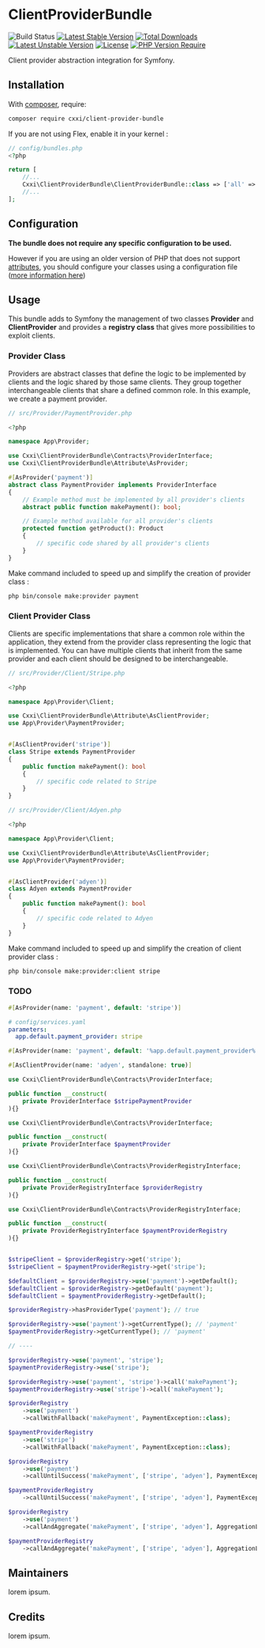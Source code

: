 ClientProviderBundle
===============

![Build Status](https://github.com/cxxi/ClientProviderBundle/actions/workflows/ci.yaml/badge.svg)
[![Latest Stable Version](http://poser.pugx.org/cxxi/ClientProviderBundle/v)](https://packagist.org/packages/cxxi/ClientProviderBundle) [![Total Downloads](http://poser.pugx.org/cxxi/ClientProviderBundle/downloads)](https://packagist.org/packages/cxxi/ClientProviderBundle) [![Latest Unstable Version](http://poser.pugx.org/cxxi/ClientProviderBundle/v/unstable)](https://packagist.org/packages/cxxi/ClientProviderBundle) [![License](http://poser.pugx.org/cxxi/ClientProviderBundle/license)](https://packagist.org/packages/cxxi/ClientProviderBundle) [![PHP Version Require](http://poser.pugx.org/cxxi/ClientProviderBundle/require/php)](https://packagist.org/packages/cxxi/ClientProviderBundle)

Client provider abstraction integration for Symfony.

Installation
------------

With [composer](https://getcomposer.org), require:

```bash
composer require cxxi/client-provider-bundle
```

If you are not using Flex, enable it in your kernel :

```php
// config/bundles.php
<?php

return [
    //...
    Cxxi\ClientProviderBundle\ClientProviderBundle::class => ['all' => true],
    //...
];
```
Configuration
-------------

**The bundle does not require any specific configuration to be used.**  

However if you are using an older version of PHP that does not support [attributes](https://www.php.net/manual/en/language.attributes.overview.php), 
you should configure your classes using a configuration file ([more information here](https://www.todo.com))

Usage
-----

This bundle adds to Symfony the management of two classes **Provider** and **ClientProvider** and provides a **registry class** that gives more possibilities to exploit clients.

### Provider Class

Providers are abstract classes that define the logic to be implemented by clients and the logic shared by those same clients.
They group together interchangeable clients that share a defined common role. In this example, we create a payment provider.

```php
// src/Provider/PaymentProvider.php

<?php 

namespace App\Provider;

use Cxxi\ClientProviderBundle\Contracts\ProviderInterface;
use Cxxi\ClientProviderBundle\Attribute\AsProvider;

#[AsProvider('payment')]
abstract class PaymentProvider implements ProviderInterface
{
	// Example method must be implemented by all provider's clients
	abstract public function makePayment(): bool;

	// Example method available for all provider's clients
	protected function getProduct(): Product
	{
		// specific code shared by all provider's clients
	}
}
```

Make command included to speed up and simplify the creation of provider class :

```bash
php bin/console make:provider payment
```

### Client Provider Class

Clients are specific implementations that share a common role within the application, they extend from the provider class representing the logic that is implemented. 
You can have multiple clients that inherit from the same provider and each client should be designed to be interchangeable.

```php
// src/Provider/Client/Stripe.php

<?php

namespace App\Provider\Client;

use Cxxi\ClientProviderBundle\Attribute\AsClientProvider;
use App\Provider\PaymentProvider;


#[AsClientProvider('stripe')]
class Stripe extends PaymentProvider
{
	public function makePayment(): bool
	{
		// specific code related to Stripe
	}
}
```

```php
// src/Provider/Client/Adyen.php

<?php

namespace App\Provider\Client;

use Cxxi\ClientProviderBundle\Attribute\AsClientProvider;
use App\Provider\PaymentProvider;


#[AsClientProvider('adyen')]
class Adyen extends PaymentProvider
{
	public function makePayment(): bool
	{
		// specific code related to Adyen
	}
}
```

Make command included to speed up and simplify the creation of client provider class :

```bash
php bin/console make:provider:client stripe
```

### TODO

```php
#[AsProvider(name: 'payment', default: 'stripe')]
```

```yaml
# config/services.yaml
parameters:
  app.default.payment_provider: stripe
```

```php
#[AsProvider(name: 'payment', default: '%app.default.payment_provider%')]
```

```php
#[AsClientProvider(name: 'adyen', standalone: true)]
```

```php
use Cxxi\ClientProviderBundle\Contracts\ProviderInterface;

public function __construct(
    private ProviderInterface $stripePaymentProvider
){}
```

```php
use Cxxi\ClientProviderBundle\Contracts\ProviderInterface;

public function __construct(
	private ProviderInterface $paymentProvider
){}
```

```php
use Cxxi\ClientProviderBundle\Contracts\ProviderRegistryInterface;

public function __construct(
    private ProviderRegistryInterface $providerRegistry
){}
```

```php
use Cxxi\ClientProviderBundle\Contracts\ProviderRegistryInterface;

public function __construct(
    private ProviderRegistryInterface $paymentProviderRegistry
){}
```

```php

$stripeClient = $providerRegistry->get('stripe');
$stripeClient = $paymentProviderRegistry->get('stripe');

$defaultClient = $providerRegistry->use('payment')->getDefault();
$defaultClient = $providerRegistry->getDefault('payment');
$defaultClient = $paymentProviderRegistry->getDefault();

$providerRegistry->hasProviderType('payment'); // true

$providerRegistry->use('payment')->getCurrentType(); // 'payment'
$paymentProviderRegistry->getCurrentType(); // 'payment'

// ----

$providerRegistry->use('payment', 'stripe');
$paymentProviderRegistry->use('stripe');

$providerRegistry->use('payment', 'stripe')->call('makePayment');
$paymentProviderRegistry->use('stripe')->call('makePayment');

$providerRegistry
	->use('payment')
	->callWithFallback('makePayment', PaymentException::class);

$paymentProviderRegistry
	->use('stripe')
	->callWithFallback('makePayment', PaymentException::class);

$providerRegistry
	->use('payment')
	->callUntilSuccess('makePayment', ['stripe', 'adyen'], PaymentException::class);

$paymentProviderRegistry
	->callUntilSuccess('makePayment', ['stripe', 'adyen'], PaymentException::class);

$providerRegistry
	->use('payment')
	->callAndAggregate('makePayment', ['stripe', 'adyen'], AggregationLogicEnum::CONCAT);

$paymentProviderRegistry
	->callAndAggregate('makePayment', ['stripe', 'adyen'], AggregationLogicEnum::CONCAT);

```

Maintainers
-----------

lorem ipsum.

Credits
-------

lorem ipsum.
